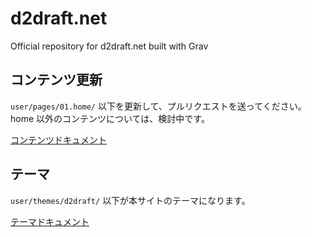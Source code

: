 # d2draft.net

Official repository for d2draft.net built with Grav

## コンテンツ更新

`user/pages/01.home/` 以下を更新して、プルリクエストを送ってください。home 以外のコンテンツについては、検討中です。

[コンテンツドキュメント](http://learn.getgrav.org/content)

## テーマ

`user/themes/d2draft/` 以下が本サイトのテーマになります。

[テーマドキュメント](http://learn.getgrav.org/themes)
